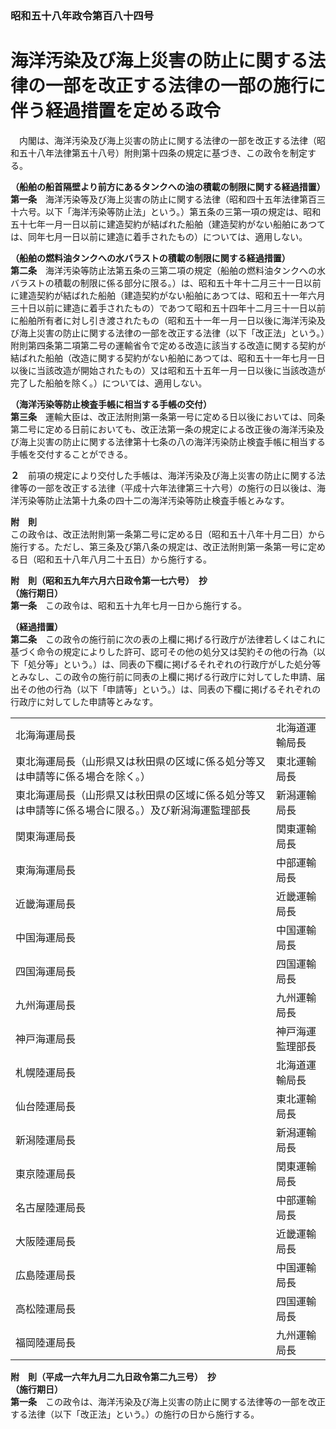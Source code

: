 ### 昭和五十八年政令第百八十四号  
# 海洋汚染及び海上災害の防止に関する法律の一部を改正する法律の一部の施行に伴う経過措置を定める政令  
　内閣は、海洋汚染及び海上災害の防止に関する法律の一部を改正する法律（昭和五十八年法律第五十八号）附則第十四条の規定に基づき、この政令を制定する。  
  
**（船舶の船首隔壁より前方にあるタンクへの油の積載の制限に関する経過措置）**  
**第一条**　海洋汚染等及び海上災害の防止に関する法律（昭和四十五年法律第百三十六号。以下「海洋汚染等防止法」という。）第五条の三第一項の規定は、昭和五十七年一月一日以前に建造契約が結ばれた船舶（建造契約がない船舶にあつては、同年七月一日以前に建造に着手されたもの）については、適用しない。  
  
**（船舶の燃料油タンクへの水バラストの積載の制限に関する経過措置）**  
**第二条**　海洋汚染等防止法第五条の三第二項の規定（船舶の燃料油タンクへの水バラストの積載の制限に係る部分に限る。）は、昭和五十年十二月三十一日以前に建造契約が結ばれた船舶（建造契約がない船舶にあつては、昭和五十一年六月三十日以前に建造に着手されたもの）であつて昭和五十四年十二月三十一日以前に船舶所有者に対し引き渡されたもの（昭和五十一年一月一日以後に海洋汚染及び海上災害の防止に関する法律の一部を改正する法律（以下「改正法」という。）附則第四条第二項第二号の運輸省令で定める改造に該当する改造に関する契約が結ばれた船舶（改造に関する契約がない船舶にあつては、昭和五十一年七月一日以後に当該改造が開始されたもの）又は昭和五十五年一月一日以後に当該改造が完了した船舶を除く。）については、適用しない。  
  
**（海洋汚染等防止検査手帳に相当する手帳の交付）**  
**第三条**　運輸大臣は、改正法附則第一条第一号に定める日以後においては、同条第二号に定める日前においても、改正法第一条の規定による改正後の海洋汚染及び海上災害の防止に関する法律第十七条の八の海洋汚染防止検査手帳に相当する手帳を交付することができる。  
  
**２**　前項の規定により交付した手帳は、海洋汚染及び海上災害の防止に関する法律等の一部を改正する法律（平成十六年法律第三十六号）の施行の日以後は、海洋汚染等防止法第十九条の四十二の海洋汚染等防止検査手帳とみなす。  
  
**附　則**  
この政令は、改正法附則第一条第二号に定める日（昭和五十八年十月二日）から施行する。ただし、第三条及び第八条の規定は、改正法附則第一条第一号に定める日（昭和五十八年八月二十五日）から施行する。  
  
**附　則（昭和五九年六月六日政令第一七六号）　抄**  
**（施行期日）**  
**第一条**　この政令は、昭和五十九年七月一日から施行する。  
  
**（経過措置）**  
**第二条**　この政令の施行前に次の表の上欄に掲げる行政庁が法律若しくはこれに基づく命令の規定によりした許可、認可その他の処分又は契約その他の行為（以下「処分等」という。）は、同表の下欄に掲げるそれぞれの行政庁がした処分等とみなし、この政令の施行前に同表の上欄に掲げる行政庁に対してした申請、届出その他の行為（以下「申請等」という。）は、同表の下欄に掲げるそれぞれの行政庁に対してした申請等とみなす。  

|||  
| --- | --- |  
|北海海運局長|北海道運輸局長|  
|東北海運局長（山形県又は秋田県の区域に係る処分等又は申請等に係る場合を除く。）|東北運輸局長|  
|東北海運局長（山形県又は秋田県の区域に係る処分等又は申請等に係る場合に限る。）及び新潟海運監理部長|新潟運輸局長|  
|関東海運局長|関東運輸局長|  
|東海海運局長|中部運輸局長|  
|近畿海運局長|近畿運輸局長|  
|中国海運局長|中国運輸局長|  
|四国海運局長|四国運輸局長|  
|九州海運局長|九州運輸局長|  
|神戸海運局長|神戸海運監理部長|  
|札幌陸運局長|北海道運輸局長|  
|仙台陸運局長|東北運輸局長|  
|新潟陸運局長|新潟運輸局長|  
|東京陸運局長|関東運輸局長|  
|名古屋陸運局長|中部運輸局長|  
|大阪陸運局長|近畿運輸局長|  
|広島陸運局長|中国運輸局長|  
|高松陸運局長|四国運輸局長|  
|福岡陸運局長|九州運輸局長|  
  
  
**附　則（平成一六年九月二九日政令第二九三号）　抄**  
**（施行期日）**  
**第一条**　この政令は、海洋汚染及び海上災害の防止に関する法律等の一部を改正する法律（以下「改正法」という。）の施行の日から施行する。  
  
